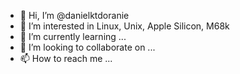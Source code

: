 - 👋 Hi, I’m @danielktdoranie
- 👀 I’m interested in Linux, Unix, Apple Silicon, M68k
- 🌱 I’m currently learning ...
- 💞️ I’m looking to collaborate on ...
- 📫 How to reach me ...

<!---
danielktdoranie/danielktdoranie is a ✨ special ✨ repository because its `README.md` (this file) appears on your GitHub profile.
You can click the Preview link to take a look at your changes.
--->
